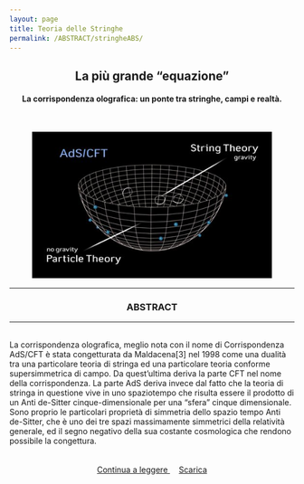 ```yaml
---
layout: page
title: Teoria delle Stringhe
permalink: /ABSTRACT/stringheABS/
---
```

<script src='https://cdnjs.cloudflare.com/ajax/libs/mathjax/2.7.5/MathJax.js?config=TeX-MML-AM_CHTML' async></script>
<center>
 <h2>La più grande “equazione” </h2>
 <h4>La corrispondenza olografica: un ponte tra stringhe, campi e realtà.</h4>
 <br></center>

<section>
 <figure>
<center>
    <img src="/ImmaginiAbstract/stringheABS.png" alt="centered image" style="max-width:100%"
    height="auto" width="600" class="responsive" >
</center>
<center>
</center>
</figure>
 <section>

<hr>
 <section>
 <center> <h3> ABSTRACT </h3> </center>
 <hr>
<br>La corrispondenza olografica, meglio nota con il nome di Corrispondenza AdS/CFT è stata congetturata da Maldacena[3] nel 1998 come una dualità tra una particolare teoria di stringa ed una particolare teoria conforme supersimmetrica di campo. Da quest’ultima deriva la parte CFT nel nome della corrispondenza. La parte AdS deriva invece dal fatto che la teoria di stringa in questione vive in uno spaziotempo che risulta essere il prodotto di un Anti de-Sitter cinque-dimensionale per una “sfera” cinque dimensionale. Sono proprio le particolari proprietà di simmetria dello spazio tempo Anti de-Sitter, che è uno dei tre spazi massimamente simmetrici della relatività generale, ed il segno negativo della sua costante cosmologica che rendono possibile la congettura. <br><br><br>

 <center>
<a href="https://davidpelosi21.github.io/ArticoliHTML/stringhe/"> Continua a leggere </a> &nbsp; &nbsp;
<a href="https://davidpelosi21.github.io/DOWNLOADSINGLE/stringheSINGLE.pdf"> Scarica </a>
</center>
